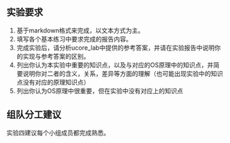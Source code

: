 ## 实验要求

1. 基于markdown格式来完成，以文本方式为主。
2. 填写各个基本练习中要求完成的报告内容。
3. 完成实验后，请分析ucore_lab中提供的参考答案，并请在实验报告中说明你的实现与参考答案的区别。
4. 列出你认为本实验中重要的知识点，以及与对应的OS原理中的知识点，并简要说明你对二者的含义，关系，差异等方面的理解（也可能出现实验中的知识点没有对应的原理知识点）
5. 列出你认为OS原理中很重要，但在实验中没有对应上的知识点

## 组队分工建议

实验四建议每个小组成员都完成熟悉。